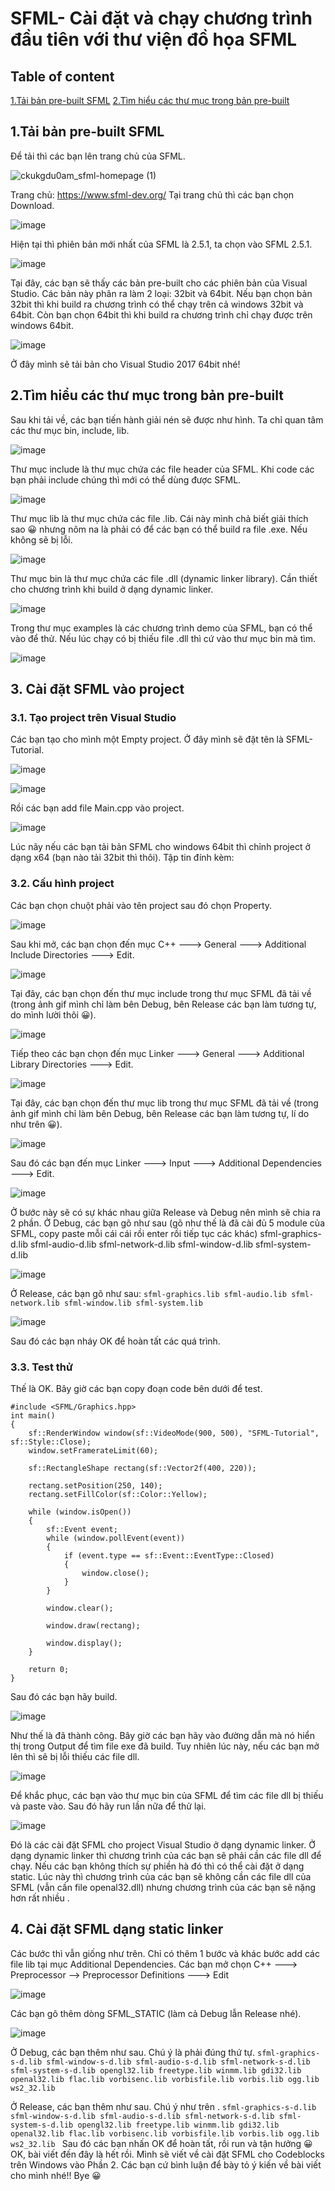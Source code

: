 # SFML- Cài đặt và chạy chương trình đầu tiên với thư viện đồ họa SFML

## Table of content
[1.Tải bản pre-built SFML](1._Tải_bản_pre-built_SFML)
[2.Tìm hiểu các thư mục trong bản pre-built](2.Tìm_hiểu_các_thư_mục_trong_bản_pre-built)

## 1.Tải bản pre-built SFML

Để tải thì các bạn lên trang chủ của SFML.

![ckukgdu0am_sfml-homepage (1)](https://user-images.githubusercontent.com/91585606/156887354-7b5f637a-1738-40fd-9e8a-5ae714bd835c.png)


Trang chủ:  https://www.sfml-dev.org/
Tại trang chủ thì các bạn chọn Download.

![image](https://user-images.githubusercontent.com/91585606/156887384-00b531b7-c3ae-4910-91dc-2f8dd4463958.png)

Hiện tại thì phiên bản mới nhất của SFML là 2.5.1, ta chọn vào SFML 2.5.1.

![image](https://user-images.githubusercontent.com/91585606/156887404-458c184b-8f8a-4736-8ea9-d6f99caa8771.png)

Tại đây, các bạn sẽ thấy các bản pre-built cho các phiên bản của Visual Studio. Các bản này phân ra làm 2 loại: 32bit và 64bit. Nếu bạn chọn bản 32bit thì khi build ra chương trình có thể chạy trên cả windows 32bit và 64bit. Còn bạn chọn 64bit thì khi build ra chương trình chỉ chạy được trên windows 64bit.

![image](https://user-images.githubusercontent.com/91585606/156887419-571389df-c081-4777-a052-936bc82ba219.png)

Ở đây mình sẽ tải bản cho Visual Studio 2017 64bit nhé!

## 2.Tìm hiểu các thư mục trong bản pre-built 

Sau khi tải về, các bạn tiến hành giải nén sẽ được như hình. Ta chỉ quan tâm các thư mục bin, include, lib.

![image](https://user-images.githubusercontent.com/91585606/156887434-39838358-141b-45d2-b05f-7eba5b9bd791.png)

Thư mục include là thư mục chứa các file header của SFML. Khi code các bạn phải include chúng thì mới có thể dùng được SFML.

![image](https://user-images.githubusercontent.com/91585606/156887438-f21b5302-fe6b-40f2-8c9f-0563a23f6643.png)

Thư mục lib là thư mục chứa các file .lib. Cái này mình chả biết giải thích sao 😀 nhưng nôm na là phải có để các bạn có thể build ra file .exe. Nếu không sẽ bị lỗi.

![image](https://user-images.githubusercontent.com/91585606/156887449-0325c8b9-34a9-4078-843b-4c831b8f0be9.png)

Thư mục bin là thư mục chứa các file .dll (dynamic linker library). Cần thiết cho chương trình khi build ở dạng dynamic linker.

![image](https://user-images.githubusercontent.com/91585606/156887455-f620cd9e-8de8-4f60-a2e0-c4d03d8365f7.png)

Trong thư mục examples là các chương trình demo của SFML, bạn có thể vào để thử. Nếu lúc chạy có bị thiếu file .dll thì cứ vào thư mục bin mà tìm.

![image](https://user-images.githubusercontent.com/91585606/156887460-c9f7ba6e-acef-4725-938f-06193797681d.png)

## 3. Cài đặt SFML vào project
### 3.1. Tạo project trên Visual Studio

Các bạn tạo cho mình một Empty project. Ở đây mình sẽ đặt tên là SFML-Tutorial.

![image](https://user-images.githubusercontent.com/91585606/156887505-16af5905-ed83-4673-b05c-015ca430a79f.png)

![image](https://user-images.githubusercontent.com/91585606/156887511-168edafb-0721-4942-83e5-add798fce0d3.png)

Rồi các bạn add file Main.cpp vào project.

![image](https://user-images.githubusercontent.com/91585606/156887512-7942aefb-9fe6-4b00-8e05-0212a17216ed.png)

Lúc nãy nếu các bạn tải bản SFML cho windows 64bit thì chỉnh project ở dạng x64 (bạn nào tải 32bit thì thôi).
Tập tin đính kèm:
### 3.2. Cấu hình project

Các bạn chọn chuột phải vào tên project sau đó chọn Property.

![image](https://user-images.githubusercontent.com/91585606/156887522-45521fcd-2a5b-4b87-83bb-fe485c29a4b3.png)

Sau khi mở, các bạn chọn đến mục C++ ---> General ---> Additional Include Directories ---> Edit.

![image](https://user-images.githubusercontent.com/91585606/156887531-7a52c865-06f8-4066-b955-d373b08285e0.png)

Tại đây, các bạn chọn đến thư mục include trong thư mục SFML đã tải về (trong ảnh gif mình chỉ làm bên Debug, bên Release các bạn làm tương tự, do mình lười thôi 😀).

![image](https://user-images.githubusercontent.com/91585606/156887536-7a2218d7-749d-4333-ac9e-6ffa0df887eb.png)

Tiếp theo các bạn chọn đến mục Linker ---> General ---> Additional Library Directories ---> Edit.

![image](https://user-images.githubusercontent.com/91585606/156887563-84e0414e-f1c9-4025-8203-23f5921b6ad9.png)

Tại đây, các bạn chọn đến thư mục lib trong thư mục SFML đã tải về (trong ảnh gif mình chỉ làm bên Debug, bên Release các bạn làm tương tự, lí do như trên 😀).

![image](https://user-images.githubusercontent.com/91585606/156887569-b5661e93-7aa1-4be4-87ac-9453db1ef0c7.png)

Sau đó các bạn đến mục Linker ---> Input ---> Additional Dependencies ---> Edit.

![image](https://user-images.githubusercontent.com/91585606/156887579-11350044-9a82-4d78-b743-c8bd7a036077.png)

Ở bước này sẽ có sự khác nhau giữa Release và Debug nên mình sẽ chia ra 2 phần.
Ở Debug, các bạn gõ như sau (gõ như thế là đã cài đủ 5 module của SFML, copy paste mỗi cái cái rồi enter rồi tiếp tục các khác)
sfml-graphics-d.lib
sfml-audio-d.lib
sfml-network-d.lib
sfml-window-d.lib
sfml-system-d.lib

![image](https://user-images.githubusercontent.com/91585606/156887585-945ccde7-49bd-4eef-bd4e-b0a9532efb50.png)

Ở Release, các bạn gõ như sau:
`sfml-graphics.lib
sfml-audio.lib
sfml-network.lib
sfml-window.lib
sfml-system.lib`

![image](https://user-images.githubusercontent.com/91585606/156887595-33bfb659-6f67-49de-83d8-df156422fc94.png)

Sau đó các bạn nháy OK để hoàn tất các quá trình.

### 3.3. Test thử

Thế là OK. Bây giờ các bạn copy đoạn code bên dưới để test.

    #include <SFML/Graphics.hpp>
    int main()
    {
        sf::RenderWindow window(sf::VideoMode(900, 500), "SFML-Tutorial", sf::Style::Close);
        window.setFramerateLimit(60);

        sf::RectangleShape rectang(sf::Vector2f(400, 220));

        rectang.setPosition(250, 140);
        rectang.setFillColor(sf::Color::Yellow);

        while (window.isOpen())
        {
            sf::Event event;
            while (window.pollEvent(event))
            {
                if (event.type == sf::Event::EventType::Closed)
                {
                    window.close();
                }
            }

            window.clear();

            window.draw(rectang);

            window.display();
        }

        return 0;
    }
    
Sau đó các bạn hãy build.

![image](https://user-images.githubusercontent.com/91585606/156887605-794b8921-0acd-460c-8ddd-c8633d5696db.png)

Như thế là đã thành công. Bây giờ các bạn hãy vào đường dẫn mà nó hiển thị trong Output để tìm file exe đã build.
Tuy nhiên lúc này, nếu các bạn mở lên thì sẽ bị lỗi thiếu các file dll.

![image](https://user-images.githubusercontent.com/91585606/156887615-cddaa0b6-1b0a-49d2-80f6-db3ff0cc2630.png)

Để khắc phục, các bạn vào thư mục bin của SFML để tìm các file dll bị thiếu và paste vào. Sau đó hãy run lần nữa để thử lại.

![image](https://user-images.githubusercontent.com/91585606/156887630-ea014610-1cd1-4084-9ab1-34a061012120.png)

Đó là các cài đặt SFML cho project Visual Studio ở dạng dynamic linker. Ở dạng dynamic linker thì chương trình của các bạn sẽ phải cần các file dll để chạy. Nếu các bạn không thích sự phiền hà đó thì có thể cài đặt ở dạng static. Lúc này thì chương trình của các bạn sẽ không cần các file dll của SFML (vẫn cần file openal32.dll) nhưng chương trình của các bạn sẽ nặng hơn rất nhiều .

## 4. Cài đặt SFML dạng static linker

Các bước thì vẫn giống như trên. Chỉ có thêm 1 bước và khác bước add các file lib tại mục Additional Dependencies.
Các bạn mở chọn C++ ---> Preprocessor --> Preprocessor Definitions ---> Edit

![image](https://user-images.githubusercontent.com/91585606/156887651-05bc3baf-0c9a-488a-b045-3a56848d9331.png)

Các bạn gõ thêm dòng SFML_STATIC (làm cả Debug lẫn Release nhé).

![image](https://user-images.githubusercontent.com/91585606/156887669-1ffac1e1-029a-4055-bfe0-424c6b794f13.png)

Ở Debug, các bạn thêm như sau. Chú ý là phải đúng thứ tự.
`sfml-graphics-s-d.lib
sfml-window-s-d.lib
sfml-audio-s-d.lib
sfml-network-s-d.lib
sfml-system-s-d.lib
opengl32.lib
freetype.lib
winmm.lib
gdi32.lib
openal32.lib
flac.lib
vorbisenc.lib
vorbisfile.lib
vorbis.lib
ogg.lib
ws2_32.lib`

Ở Release, các bạn thêm như sau. Chú ý như trên .
`sfml-graphics-s-d.lib
sfml-window-s-d.lib
sfml-audio-s-d.lib
sfml-network-s-d.lib
sfml-system-s-d.lib
opengl32.lib
freetype.lib
winmm.lib
gdi32.lib
openal32.lib
flac.lib
vorbisenc.lib
vorbisfile.lib
vorbis.lib
ogg.lib
ws2_32.lib
`
Sau đó các bạn nhấn OK để hoàn tất, rồi run và tận hưởng 😀
OK, bài viết đến đây là hết rồi. Mình sẽ viết về cài đặt SFML cho Codeblocks trên Windows vào Phần 2.
Các bạn cứ bình luận để bày tỏ ý kiến về bài viết cho mình nhé!! Bye 😀

